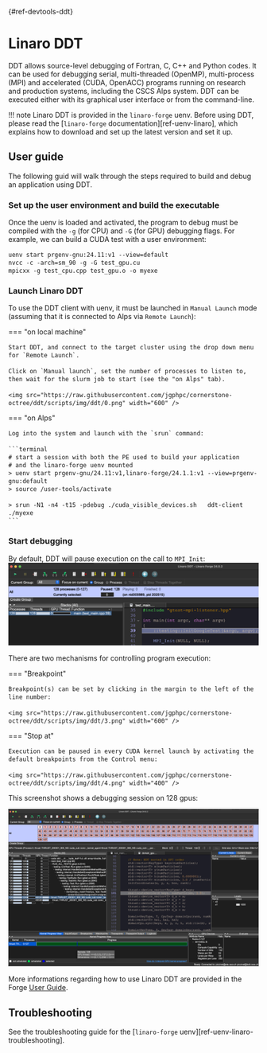 [](){#ref-devtools-ddt}
# Linaro DDT

DDT allows source-level debugging of Fortran, C, C++ and Python codes.
It can be used for debugging serial, multi-threaded (OpenMP), multi-process (MPI) and accelerated (CUDA, OpenACC) programs running on research and production systems, including the CSCS Alps system.
DDT can be executed either with its graphical user interface or from the command-line.

!!! note
    Linaro DDT is provided in the `linaro-forge` uenv.
    Before using DDT, please read the [`linaro-forge` documentation][ref-uenv-linaro], which explains how to download and set up the latest version and set it up.

## User guide

The following guid will walk through the steps required to build and debug an application using DDT.

### Set up the user environment and build the executable

Once the uenv is loaded and activated, the program to debug must be compiled with the `-g` (for CPU) and `-G` (for GPU) debugging flags.
For example, we can build a CUDA test with a user environment:

```terminal
uenv start prgenv-gnu:24.11:v1 --view=default
nvcc -c -arch=sm_90 -g -G test_gpu.cu
mpicxx -g test_cpu.cpp test_gpu.o -o myexe
```

### Launch Linaro DDT

To use the DDT client with uenv, it must be launched in `Manual Launch` mode
(assuming that it is connected to Alps via `Remote Launch`):

=== "on local machine"

    Start DDT, and connect to the target cluster using the drop down menu for `Remote Launch`.

    Click on `Manual launch`, set the number of processes to listen to, then wait for the slurm job to start (see the "on Alps" tab).

    <img src="https://raw.githubusercontent.com/jgphpc/cornerstone-octree/ddt/scripts/img/ddt/0.png" width="600" />

=== "on Alps"

    Log into the system and launch with the `srun` command:

    ```terminal
    # start a session with both the PE used to build your application
    # and the linaro-forge uenv mounted
    > uenv start prgenv-gnu/24.11:v1,linaro-forge/24.1.1:v1 --view=prgenv-gnu:default
    > source /user-tools/activate

    > srun -N1 -n4 -t15 -pdebug ./cuda_visible_devices.sh   ddt-client   ./myexe
    ```

### Start debugging

By default, DDT will pause execution on the call to `MPI_Init`:
<img src="https://raw.githubusercontent.com/jgphpc/cornerstone-octree/ddt/scripts/img/ddt/1.png" width="600" />

There are two mechanisms for controlling program execution:

=== "Breakpoint"

    Breakpoint(s) can be set by clicking in the margin to the left of the line number:

    <img src="https://raw.githubusercontent.com/jgphpc/cornerstone-octree/ddt/scripts/img/ddt/3.png" width="600" />

=== "Stop at"

    Execution can be paused in every CUDA kernel launch by activating the default breakpoints from the Control menu:

    <img src="https://raw.githubusercontent.com/jgphpc/cornerstone-octree/ddt/scripts/img/ddt/4.png" width="400" />


This screenshot shows a debugging session on 128 gpus:

![DDTgpus](https://raw.githubusercontent.com/jgphpc/cornerstone-octree/ddt/scripts/img/ddt/5.png)

More informations regarding how to use Linaro DDT are provided in the Forge [User Guide](https://docs.linaroforge.com/latest/html/forge/index.html).

## Troubleshooting

See the troubleshooting guide for the [`linaro-forge` uenv][ref-uenv-linaro-troubleshooting].
